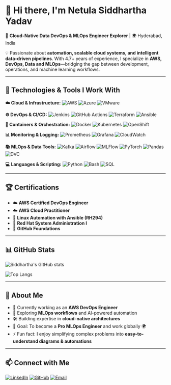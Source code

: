 
# 👋 Hi there, I'm Netula Siddhartha Yadav 

🚀 **Cloud-Native Data DevOps & MLOps Engineer Explorer** | 🌍 Hyderabad, India 

💡 Passionate about **automation, scalable cloud systems, and intelligent data-driven pipelines**. 
With 4.7+ years of experience, I specialize in **AWS, DevOps, Data and MLOps**—bridging the gap between development, operations, and machine learning workflows. 

---

## 🔧 Technologies & Tools I Work With

**☁️ Cloud & Infrastructure:** 
![AWS](https://img.shields.io/badge/AWS-232F3E?style=for-the-badge&logo=amazon-aws&logoColor=white) 
![Azure](https://img.shields.io/badge/Azure-0078D4?style=for-the-badge&logo=microsoft-azure&logoColor=white) 
![VMware](https://img.shields.io/badge/VMware-607078?style=for-the-badge&logo=vmware&logoColor=white)

**⚙️ DevOps & CI/CD:** 
![Jenkins](https://img.shields.io/badge/Jenkins-D33833?style=for-the-badge&logo=jenkins&logoColor=white) 
![GitHub Actions](https://img.shields.io/badge/GitHub%20Actions-2088FF?style=for-the-badge&logo=github-actions&logoColor=white) 
![Terraform](https://img.shields.io/badge/Terraform-7B42BC?style=for-the-badge&logo=terraform&logoColor=white) 
![Ansible](https://img.shields.io/badge/Ansible-EE0000?style=for-the-badge&logo=ansible&logoColor=white)

**🐳 Containers & Orchestration:** 
![Docker](https://img.shields.io/badge/Docker-2496ED?style=for-the-badge&logo=docker&logoColor=white) 
![Kubernetes](https://img.shields.io/badge/Kubernetes-326CE5?style=for-the-badge&logo=kubernetes&logoColor=white) 
![OpenShift](https://img.shields.io/badge/OpenShift-EE0000?style=for-the-badge&logo=redhatopenshift&logoColor=white)

**📊 Monitoring & Logging:** 
![Prometheus](https://img.shields.io/badge/Prometheus-E6522C?style=for-the-badge&logo=prometheus&logoColor=white) 
![Grafana](https://img.shields.io/badge/Grafana-F46800?style=for-the-badge&logo=grafana&logoColor=white) 
![CloudWatch](https://img.shields.io/badge/AWS%20CloudWatch-FF4F8B?style=for-the-badge&logo=amazonaws&logoColor=white)

**📚 MLOps & Data Tools:** 
![Kafka](https://img.shields.io/badge/Apache%20Kafka-231F20?style=for-the-badge&logo=apache-kafka&logoColor=white) 
![Airflow](https://img.shields.io/badge/Apache%20Airflow-017CEE?style=for-the-badge&logo=apache-airflow&logoColor=white) 
![MLFlow](https://img.shields.io/badge/MLflow-0194E2?style=for-the-badge&logo=mlflow&logoColor=white) 
![PyTorch](https://img.shields.io/badge/PyTorch-EE4C2C?style=for-the-badge&logo=pytorch&logoColor=white) 
![Pandas](https://img.shields.io/badge/Pandas-150458?style=for-the-badge&logo=pandas&logoColor=white) 
![DVC](https://img.shields.io/badge/DVC-945DD6?style=for-the-badge&logo=dvc&logoColor=white) 

**💻 Languages & Scripting:** 
![Python](https://img.shields.io/badge/Python-3776AB?style=for-the-badge&logo=python&logoColor=white) 
![Bash](https://img.shields.io/badge/Bash-4EAA25?style=for-the-badge&logo=gnu-bash&logoColor=white) 
![SQL](https://img.shields.io/badge/SQL-CC2927?style=for-the-badge&logo=microsoftsqlserver&logoColor=white)

---

## 🏆 Certifications
- ☁️ **AWS Certified DevOps Engineer** 
- ☁️ **AWS Cloud Practitioner** 
- 🐧 **Linux Automation with Ansible (RH294)** 
- 🐧 **Red Hat System Administration I** 
- 🐙 **GitHub Foundations** 

---

## 📊 GitHub Stats
![Siddhartha's GitHub stats](https://github-readme-stats.vercel.app/api?username=siddhartha-svg&show_icons=true&theme=radical)

![Top Langs](https://github-readme-stats.vercel.app/api/top-langs/?username=siddhartha-svg&layout=compact&theme=radical)

---

## 🌟 About Me
- 🔭 Currently working as an **AWS DevOps Engineer** 
- 🌱 Exploring **MLOps workflows** and AI-powered automation 
- 🛠 Building expertise in **cloud-native architectures** 
- 🎯 Goal: To become a **Pro MLOps Engineer** and work globally 🌍 
- ⚡ Fun fact: I enjoy simplifying complex problems into **easy-to-understand diagrams & automations** 

---

## 📫 Connect with Me
[![LinkedIn](https://img.shields.io/badge/LinkedIn-0A66C2?style=for-the-badge&logo=linkedin&logoColor=white)](https://linkedin.com/in/netula-siddhartha-yadav-8b58851a6/) 
[![GitHub](https://img.shields.io/badge/GitHub-181717?style=for-the-badge&logo=github&logoColor=white)](https://github.com/siddhartha-svg) 
[![Email](https://img.shields.io/badge/Email-D14836?style=for-the-badge&logo=gmail&logoColor=white)](mailto:netulasiddhartha891@gmail.com)
